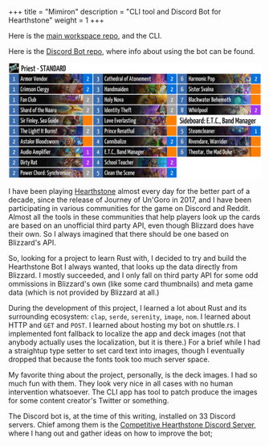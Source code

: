 +++
title = "Mimiron"
description = "CLI tool and Discord Bot for Hearthstone"
weight = 1
+++

Here is the [main workspace repo](https://github.com/asibahi/mimiron), and the CLI.

Here is the [Discord Bot repo](https://github.com/asibahi/mimiron/tree/master/mimiron_bot), where info about using the bot can be found.

![](https://github.com/asibahi/mimiron/blob/master/README/deckimagewide.png?raw=true)

I have been playing [Hearthstone](https://hearthstone.blizzard.com/en-us) almost every day for the better part of a decade, since the release of Journey of Un'Goro in 2017, and I have been participating in various communities for the game on Discord and Reddit. Almost all the tools in these communities that help players look up the cards are based on an unofficial third party API, even though Blizzard does have their own. So I always imagined that there should be one based on Blizzard's API.

So, looking for a project to learn Rust with, I decided to try and build the Hearthstone Bot I always wanted, that looks up the data directly from Blizzard. I mostly succeeded, and I only fall on third party API for some odd ommissions in Blizzard's own (like some card thumbnails) and meta game data (which is not provided by Blizzard at all.)

During the development of this project, I learned a lot about Rust and its surrounding ecosystem: `clap`, `serde`, `serenity`, `image`, `nom`. I learned about HTTP and `GET` and `POST`. I learned about hosting my bot on shuttle.rs. I implemented font fallback to localize the app and deck images (not that anybody actually uses the localization, but it is there.) For a brief while I had a straightup type setter to set card text into images, though I eventually dropped that because the fonts took too much server space.

My favorite thing about the project, personally, is the deck images. I had so much fun with them. They look very nice in all cases with no human intervention whatsoever. The CLI app has tool to patch produce the images for some content creator's Twitter or something. 

The Discord bot is, at the time of this writing, installed on 33 Discord servers. Chief among them is the [Competitive Hearthstone Discord Server](https://www.reddit.com/r/CompetitiveHS/), where I hang out and gather ideas on how to improve the bot;

